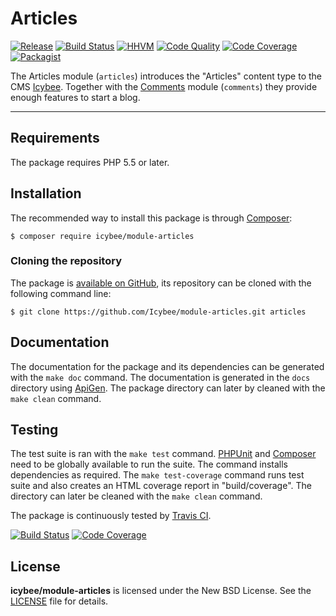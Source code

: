 # Articles

[![Release](https://img.shields.io/packagist/v/icybee/module-articles.svg)](https://packagist.org/packages/icybee/module-articles)
[![Build Status](https://img.shields.io/travis/Icybee/module-articles/master.svg)](http://travis-ci.org/Icybee/module-articles)
[![HHVM](https://img.shields.io/hhvm/icybee/module-articles.svg)](http://hhvm.h4cc.de/package/icybee/module-articles)
[![Code Quality](https://img.shields.io/scrutinizer/g/Icybee/module-articles/master.svg)](https://scrutinizer-ci.com/g/Icybee/module-articles)
[![Code Coverage](https://img.shields.io/coveralls/Icybee/module-articles/master.svg)](https://coveralls.io/r/Icybee/module-articles)
[![Packagist](https://img.shields.io/packagist/dt/icybee/module-articles.svg)](https://packagist.org/packages/icybee/module-articles)

The Articles module (`articles`) introduces the "Articles" content type to the CMS
[Icybee](http://icybee.org). Together with the [Comments](https://github.com/Icybee/module-comments)
module (`comments`) they provide enough features to start a blog.





----------





## Requirements

The package requires PHP 5.5 or later.





## Installation

The recommended way to install this package is through [Composer](http://getcomposer.org/):

```
$ composer require icybee/module-articles
```





### Cloning the repository

The package is [available on GitHub](https://github.com/Icybee/module-articles), its repository can be
cloned with the following command line:

	$ git clone https://github.com/Icybee/module-articles.git articles





## Documentation

The documentation for the package and its dependencies can be generated with the `make doc`
command. The documentation is generated in the `docs` directory using [ApiGen](http://apigen.org/).
The package directory can later by cleaned with the `make clean` command.





## Testing

The test suite is ran with the `make test` command. [PHPUnit](https://phpunit.de/) and [Composer](http://getcomposer.org/) need to be globally available to run the suite. The command installs dependencies as required. The `make test-coverage` command runs test suite and also creates an HTML coverage report in "build/coverage". The directory can later be cleaned with the `make clean` command.

The package is continuously tested by [Travis CI](http://about.travis-ci.org/).

[![Build Status](https://img.shields.io/travis/Icybee/module-articles/master.svg)](https://travis-ci.org/Icybee/module-articles)
[![Code Coverage](https://img.shields.io/coveralls/Icybee/module-articles/master.svg)](https://coveralls.io/r/Icybee/module-articles)





## License

**icybee/module-articles** is licensed under the New BSD License. See the [LICENSE](LICENSE) file for details.
